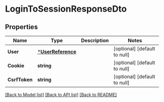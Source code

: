 # LoginToSessionResponseDto

## Properties
Name | Type | Description | Notes
------------ | ------------- | ------------- | -------------
**User** | [***UserReference**](UserReference.md) |  | [optional] [default to null]
**Cookie** | **string** |  | [optional] [default to null]
**CsrfToken** | **string** |  | [optional] [default to null]

[[Back to Model list]](../README.md#documentation-for-models) [[Back to API list]](../README.md#documentation-for-api-endpoints) [[Back to README]](../README.md)


